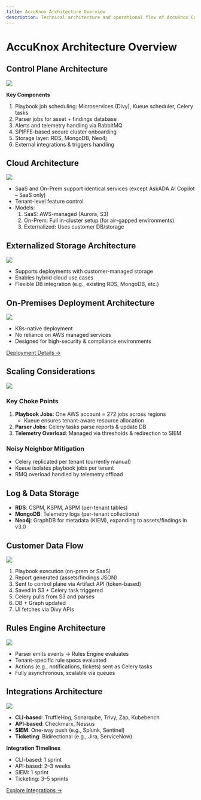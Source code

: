 ```yaml
---
title: AccuKnox Architecture Overview
description: Technical architecture and operational flow of AccuKnox Control Plane and integrations.
---
```

# AccuKnox Architecture Overview

## Control Plane Architecture

![](./images/deep-arch/control-plane-arch.png)

**Key Components**

1. Playbook job scheduling: Microservices (Divy), Kueue scheduler, Celery tasks
2. Parser jobs for asset + findings database
3. Alerts and telemetry handling via RabbitMQ
4. SPIFFE-based secure cluster onboarding
5. Storage layer: RDS, MongoDB, Neo4j
6. External integrations & triggers handling

## Cloud Architecture

![](./images/deep-arch/cloud-arch.png)

- SaaS and On-Prem support identical services (except AskADA AI Copilot – SaaS only)
- Tenant-level feature control
- Models:
  1. SaaS: AWS-managed (Aurora, S3)
  2. On-Prem: Full in-cluster setup (for air-gapped environments)
  3. Externalized: Uses customer DB/storage

## Externalized Storage Architecture

![](./images/deep-arch/externalized-storage.png)

- Supports deployments with customer-managed storage
- Enables hybrid cloud use cases
- Flexible DB integration (e.g., existing RDS, MongoDB, etc.)

## On-Premises Deployment Architecture

![](./images/deep-arch/onprem-arch.png)

- K8s-native deployment
- No reliance on AWS managed services
- Designed for high-security & compliance environments

[Deployment Details →](./images/deep-arch/https://help.accuknox.com/getting-started/deployment-models/)

## Scaling Considerations

![](./images/deep-arch/scan-alert-flow.png)

### Key Choke Points

1. **Playbook Jobs**: One AWS account = 272 jobs across regions
      - Kueue ensures tenant-aware resource allocation
2. **Parser Jobs**: Celery tasks parse reports & update DB
3. **Telemetry Overload**: Managed via thresholds & redirection to SIEM

### Noisy Neighbor Mitigation

- Celery replicated per tenant (currently manual)
- Kueue isolates playbook jobs per tenant
- RMQ overload handled by telemetry offload

## Log & Data Storage

- **RDS**: CSPM, KSPM, ASPM (per-tenant tables)
- **MongoDB**: Telemetry logs (per-tenant collections)
- **Neo4j**: GraphDB for metadata (KIEM), expanding to assets/findings in v3.0

## Customer Data Flow

![](./images/deep-arch/customer-data-flow.png)

1. Playbook execution (on-prem or SaaS)
2. Report generated (assets/findings JSON)
3. Sent to control plane via Artifact API (token-based)
4. Saved in S3 + Celery task triggered
5. Celery pulls from S3 and parses
6. DB + Graph updated
7. UI fetches via Divy APIs

## Rules Engine Architecture

![](./images/deep-arch/rules-engine-arch.png)

- Parser emits events → Rules Engine evaluates
- Tenant-specific rule specs evaluated
- Actions (e.g., notifications, tickets) sent as Celery tasks
- Fully asynchronous, scalable via queues


## Integrations Architecture

![](./images/deep-arch/integrations.png)

- **CLI-based**: TruffleHog, Sonarqube, Trivy, Zap, Kubebench
- **API-based**: Checkmarx, Nessus
- **SIEM**: One-way push (e.g., Splunk, Sentinel)
- **Ticketing**: Bidirectional (e.g., Jira, ServiceNow)

**Integration Timelines**

- CLI-based: 1 sprint
- API-based: 2–3 weeks
- SIEM: 1 sprint
- Ticketing: 3–5 sprints

[Explore Integrations →](/integrations/)